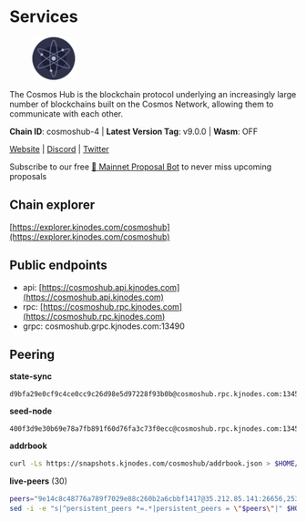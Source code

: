 # Services

<figure><img src="https://raw.githubusercontent.com/kj89/cosmos-images/main/logos/cosmoshub.png" alt=""><figcaption></figcaption></figure>

The Cosmos Hub is the blockchain protocol underlying an  increasingly large number of blockchains built on the  Cosmos Network, allowing them to communicate with each other.

**Chain ID**: cosmoshub-4 | **Latest Version Tag**: v9.0.0 | **Wasm**: OFF

[Website](https://hub.cosmos.network) | [Discord](https://discord.gg/cosmosnetwork) | [Twitter](https://twitter.com/cosmoshub)



Subscribe to our free [🤖 Mainnet Proposal Bot](https://t.me/kjnodes_proposal_bot) to never miss upcoming proposals


## Chain explorer
[https://explorer.kjnodes.com/cosmoshub](https://explorer.kjnodes.com/cosmoshub)

## Public endpoints

* api: [https://cosmoshub.api.kjnodes.com](https://cosmoshub.api.kjnodes.com)
* rpc: [https://cosmoshub.rpc.kjnodes.com](https://cosmoshub.rpc.kjnodes.com)
* grpc: cosmoshub.grpc.kjnodes.com:13490

## Peering

**state-sync**

```text
d9bfa29e0cf9c4ce0cc9c26d98e5d97228f93b0b@cosmoshub.rpc.kjnodes.com:13456
```

**seed-node**

```text
400f3d9e30b69e78a7fb891f60d76fa3c73f0ecc@cosmoshub.rpc.kjnodes.com:13459
```

**addrbook**
```bash
curl -Ls https://snapshots.kjnodes.com/cosmoshub/addrbook.json > $HOME/.gaia/config/addrbook.json
```

**live-peers** (30)
```bash
peers="9e14c8c48776a789f7029e88c260b2a6cbbf1417@35.212.85.141:26656,2532ad5b2f93fd521e97dbc3562db711df4bd763@65.109.88.70:26656,d9bfa29e0cf9c4ce0cc9c26d98e5d97228f93b0b@65.109.88.38:34656,241b17dba97a2ed3c3747d12781fb86c9706e2d4@89.58.27.86:26656,1279eae188599463661c3e2b9ab492615a6d7079@65.108.235.32:2010,0eeb20e044d632b279e67f2fe91f50e4fceab1fd@159.223.223.84:26656,b6b9bc1a0c18d12be759111bb3a0d9a8958120c7@57.128.20.184:26656,8698cb819c9a4503fe2c71055f1380d08edc5adf@204.16.244.116:26656,1cce99042f884d669e7287e3e362bff8e385c63e@46.4.79.183:26726,9edd51012df3a09395a48eb68a84723d6308e08c@35.212.116.100:26656,f05ddce65f1e75babe01d05fef1bce5d8ffe0972@54.177.181.170:26656,e0ab6c5cc86959853f499236b8297344802ac5f4@5.161.139.201:26656,32bdba6ced12cdf2e534566e6c3d66ee2f7ef494@84.244.95.229:26656,27ad834c62dbefc5beb74be7575515927bd07c58@193.176.85.151:26656,61afb0f37c02031f285f6b27ead2a3e7a97cc28a@35.212.34.104:26656,1da54d20c7339713f1d6d28dd2117087dd33d0ca@5.9.59.145:26656,1b5a5b6518d3cb30a0d49cbd74a45dd4cbab130d@18.138.176.63:26656,7abab0475a506ed3b9ab2ad40948bfe53b797e13@128.199.128.15:26090,81062b9a8807a1229543b84bae2898c50a1b1dfc@52.211.169.132:26656,ee767901f4a7eaf44603ef0a5b6e5edac118ba1e@74.118.136.149:26656,cd372322e563832871672be23d8303508d4385a3@139.59.8.48:26090,53b3651680ec3482d736808cbb3035940107f8ab@82.100.58.119:26656,1997e68bf205bedeed0c4723786bf03464987dc1@77.87.108.21:26656,1de09530f959492df3fbb33cdd43895fc0dc17bd@34.249.39.245:26656,ca5011c44fd74d95e7fca487c69e301df195750c@65.108.122.246:26726,11de8a73123ce854241cfa9687921c544b83d5d9@141.94.100.228:26656,07da4ffc5f6ed24960503ad046811f879e7f1823@3.217.47.126:26656,4ef71d24dc06b1a7d3f2177f15fea846cad5d252@81.79.14.123:26656,2a821a6107e805cb990e7b416d224d1928a19fba@18.177.1.230:26656,fe21dd474640247888fc7c4dce82da8da08a8bfd@135.181.113.227:26656"
sed -i -e "s|^persistent_peers *=.*|persistent_peers = \"$peers\"|" $HOME/.gaia/config/config.toml
```
